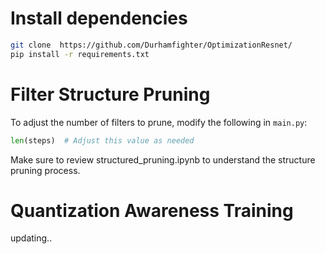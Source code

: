 # Install dependencies
```bash
git clone  https://github.com/Durhamfighter/OptimizationResnet/
pip install -r requirements.txt
```

# Filter Structure Pruning

To adjust the number of filters to prune, modify the following in `main.py`:

```python
len(steps)  # Adjust this value as needed
```

Make sure to review structured_pruning.ipynb to understand the structure pruning process.

# Quantization Awareness Training

updating..
